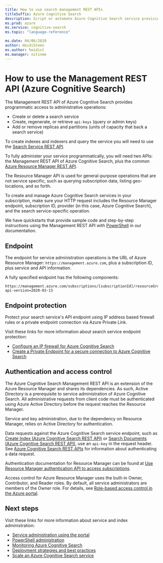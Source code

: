 ```yaml
---
title: How to use search management REST APIs
titleSuffix: Azure Cognitive Search
description: Script or automate Azure Cognitive Search service provisioning, key management, or resource configuration using REST APIs and Resource Manager APIs.
ms.prod: azure
ms.service: cognitive-search
ms.topic: "language-reference"

ms.date: 04/06/2020
author: HeidiSteen
ms.author: heidist
ms.manager: nitinme
---
```


# How to use the Management REST API (Azure Cognitive Search)

The Management REST API of Azure Cognitive Search provides programmatic access to administrative operations:

-  Create or delete a search service
-  Create, regenerate, or retrieve `api-keys` (query or admin keys)
-  Add or remove replicas and partitions (units of capacity that back a search service)

To create indexes and indexers and query the service you will need to use the [Search Service REST API](https://docs.microsoft.com/rest/api/searchservice/).

To fully administer your service programmatically, you will need two APIs: the Management REST API of Azure Cognitive Search, plus the common [Azure Resource Manager REST API](https://docs.microsoft.com/rest/api/searchmanagement/).

The Resource Manager API is used for general-purpose operations that are not service specific, such as querying subscription data, listing geo-locations, and so forth. 

To create and manage Azure Cognitive Search services in your subscription, make sure your HTTP request includes the Resource Manager endpoint, subscription ID, provider (in this case, Azure Cognitive Search), and the search service-specific operation.

We have quickstarts that provide sample code and step-by-step instructions using the Management REST API with [PowerShell](https://docs.microsoft.com/azure/search/search-get-started-powershell) in our documentation.

## Endpoint

The endpoint for service administration operations is the URL of Azure Resource Manager: `https://management.azure.com`, plus a subscription ID, plus service and API information.

A fully specified endpoint has the following components:

```http
https://management.azure.com/subscriptions/[subscriptionId]/resourceGroups/[resourceGroupName]/providers/Microsoft.Search/searchServices/[serviceName]?api-version=2020-03-13
```

## Endpoint protection

Protect your search service's API endpoint using IP address based firewall rules or a private endpoint connection via Azure Private Link.

Visit these links for more information about search service endpoint protection:

- [Configure an IP firewall for Azure Cognitive Search](https://docs.microsoft.com/azure/search/service-configure-firewall)
- [Create a Private Endpoint for a secure connection to Azure Cognitive Search](https://docs.microsoft.com/azure/search/service-create-private-endpoint)

## Authentication and access control

The Azure Cognitive Search Management REST API is an extension of the Azure Resource Manager and shares its dependencies. As such, Active Directory is a prerequisite to service administration of Azure Cognitive Search. All administrative requests from client code must be authenticated using Azure Active Directory before the request reaches the Resource Manager.

Service and key administration, due to the dependency on Resource Manager, relies on Active Directory for authentication.

Data requests against the Azure Cognitive Search service endpoint, such as [Create Index &#40;Azure Cognitive Search REST API&#41;](https://docs.microsoft.com/rest/api/searchservice/create-index) or [Search Documents &#40;Azure Cognitive Search REST API&#41;](https://docs.microsoft.com/rest/api/searchservice/search-documents), use an `api-key` in the request header. See [Azure Cognitive Search REST APIs](https://docs.microsoft.com/rest/api/searchservice/) for information about authenticating a data request.

Authentication documentation for Resource Manager can be found at [Use Resource Manager authentication API to access subscriptions](https://docs.microsoft.com/azure/azure-resource-manager/resource-manager-api-authentication).

Access control for Azure Resource Manager uses the built-in Owner, Contributor, and Reader roles. By default, all service administrators are members of the Owner role. For details, see [Role-based access control in the Azure portal](https://docs.microsoft.com/azure/search/search-security-rbac).

## Next steps

Visit these links for more information about service and index administration:

- [Service administration using the portal](https://docs.microsoft.com/azure/search/search-manage)
- [PowerShell administration](https://docs.microsoft.com/azure/search/search-manage-powershell)
- [Monitoring Azure Cognitive Search](https://docs.microsoft.com/azure/search/search-monitor-usage)
- [Deployment strategies and best practices](https://docs.microsoft.com/azure/search/search-performance-optimization)
- [Scale an Azure Cognitive Search service](https://docs.microsoft.com/azure/search/search-capacity-planning)
